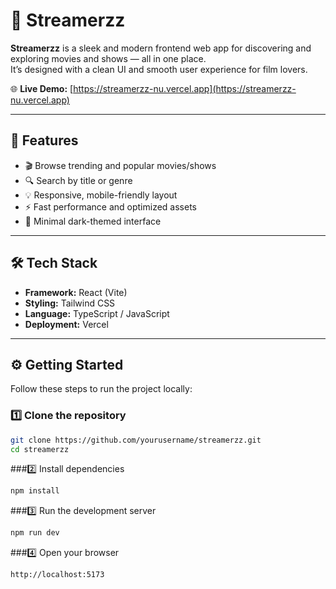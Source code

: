 # 🎥 Streamerzz

**Streamerzz** is a sleek and modern frontend web app for discovering and exploring movies and shows — all in one place.  
It’s designed with a clean UI and smooth user experience for film lovers.

🌐 **Live Demo:** [https://streamerzz-nu.vercel.app](https://streamerzz-nu.vercel.app)

---

## 🚀 Features

- 🎬 Browse trending and popular movies/shows  
- 🔍 Search by title or genre  
- 💡 Responsive, mobile-friendly layout  
- ⚡ Fast performance and optimized assets  
- 🌙 Minimal dark-themed interface  

---

## 🛠️ Tech Stack

- **Framework:** React (Vite)  
- **Styling:** Tailwind CSS  
- **Language:** TypeScript / JavaScript  
- **Deployment:** Vercel  

---
## ⚙️ Getting Started

Follow these steps to run the project locally:

### 1️⃣ Clone the repository
```bash
git clone https://github.com/yourusername/streamerzz.git
cd streamerzz
```
###2️⃣ Install dependencies
```bash
npm install
```
###3️⃣ Run the development server
```bash
npm run dev
```
###4️⃣ Open your browser
```bash
http://localhost:5173
```
